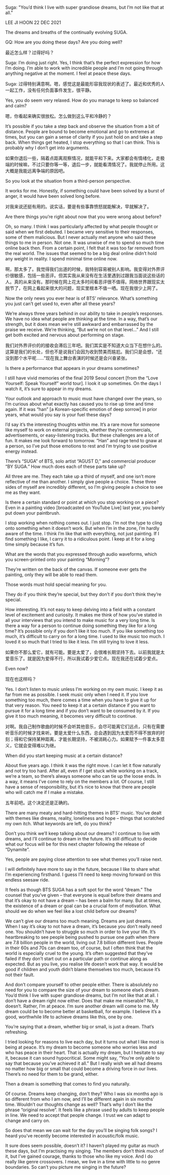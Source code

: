 Suga: "You’d think I live with super grandiose dreams, but I’m not like that at all."

LEE JI HOON
22 DEC 2021

The dreams and breaths of the continually evolving SUGA.

GQ: How are you doing these days? Are you doing well?

最近怎么样？过得好吗？

Suga: I’m doing just right. Yes, I think that’s the perfect expression for how I’m doing. I’m able to work with incredible people and I’m not going through anything negative at the moment. I feel at peace these days.

Suga: 过得特别满意啊。嗯，感觉这是最能形容我现状的表述了。最近和优秀的人一起工作，没有任何负面事件发生，很平静。

Yes, you do seem very relaxed. How do you manage to keep so balanced and calm?

嗯，你看起来确实很放松。怎么做到这么平和冷静的？

It’s possible if you take a step back and observe the situation from a bit of distance. People are bound to become emotional and go to extremes at times, but you can gain a sense of clarity if you just hold on and take a step back. When things get heated, I stop everything so that I can think. This is probably why I don’t get into arguments.

如果你退后一些，隔着点距离观察情况，就能平和下来。大家都会有情绪化，走极端的时候嘛，不过只要你等一等，退后一步，就能看清情况了。我就停止所用。这大概是我能远离争端的原因吧。

So you look at the situation from a third-person perspective.

It works for me. Honestly, if something could have been solved by a burst of anger, it would have been solved long before.

对我来说还挺有用的。说实话，要是有些事靠愤怒就能解决，早就解决了。

Are there things you’re right about now that you were wrong about before?

Oh, so many. I think I was particularly affected by what people thought or said when we first debuted. I became very sensitive to their responses, some of them malicious. But I never actually met anyone who said these things to me in person. Not one. It was unwise of me to spend so much time online back then. From a certain point, I felt that it was too far removed from the real world. The issues that seemed to be a big deal online didn’t hold any weight in reality. I spend minimal time online now.

啊，那太多了。我觉得我们出道的时候，我特别容易被别人影响。我变得对外界评价很敏感，包括一些恶评。但其实我从来没有在生活里遇到过跟我当面说这些话的人。真的从来没有。那时候在网上花太多时间看恶评很不值得。网络世界跟现实太脱节了，在网上看起来很大的问题，现实里根本不值一哂。现在我很少上网了。

Now the only news you ever hear is of BTS’ relevance. What’s something you just can’t get used to, even after all these years?

We’re always three years behind in our ability to take in people’s responses. We have no idea what people are thinking at the time. In a way, that’s our strength, but it does mean we’re still awkward and embarrassed by the praise we receive. We’re thinking, “But we’re not on that level…” And I still get both excited and nervous about performing on stage.

我们对外界评价的的接收会滞后三年吧。我们其实是不知道大众当下在想什么的。这算是我们的长处，但也不是说我们会因为收到赞美而尴尬。我们只是会想，“还没到那个水平呢……”现在我上舞台表演的时候还是会兴奋紧张。

Is there a performance that appears in your dreams sometimes?

I still have vivid memories of the final 2019 Seoul concert [from the “Love Yourself: Speak Yourself” world tour]. I look it up sometimes. On the days I watch it, it’s sure to appear in my dreams.

Your outlook and approach to music must have changed over the years, so I’m curious about what exactly has caused you to rise up time and time again. If it was “han” [a Korean-specific emotion of deep sorrow] in prior years, what would you say is your fuel these days?

I’d say it’s the interesting thoughts within me. It’s a rare move for someone like myself to work on external projects, whether they’re commercials, advertisements, or easy-listening tracks. But these challenges are a lot of fun. It makes me look forward to tomorrow. “Han” and rage tend to gnaw at a person, so I’ve put those emotions to rest and I’m trying to use positive energy instead. 

There’s “SUGA” of BTS, solo artist “AGUST D,” and commercial producer “BY SUGA.” How much does each of these parts take up?

All three are me. They each take up a third of myself, and one isn’t more reflective of me than another. I simply give people a choice. These three sides of myself are incredibly different, so I’m giving people a choice to see me as they want.

Is there a certain standard or point at which you stop working on a piece? Even in a painting video [broadcasted on YouTube Live] last year, you barely put down your paintbrush.

I stop working when nothing comes out. I just stop. I’m not the type to cling onto something when it doesn’t work. But when I’m in the zone, I’m hardly aware of the time. I think I’m like that with everything, not just painting. If I find something I like, I carry it to a ridiculous point. I keep at it for a long time simply because it’s fun.

What are the words that you expressed through audio waveforms, which you screen-printed onto your painting “Morning”?

They’re written on the back of the canvas. If someone ever gets the painting, only they will be able to read them.

Those words must hold special meaning for you.

They do if you think they’re special, but they don’t if you don’t think they’re special.

How interesting. It’s not easy to keep delving into a field with a constant level of excitement and curiosity. It makes me think of how you’ve stated in all your interviews that you intend to make music for a very long time. Is there a way for a person to continue doing something they like for a long time?
It’s possible only if you don’t like it too much. If you like something too much, it’s difficult to carry on for a long time. I used to like music too much. I loved it so much that I tried to like it less. I’m still trying to love it less.

如果你不那么爱它，就有可能。要是太爱了，会很难长期坚持下去。以前我就是太爱音乐了。就是因为爱得不行，所以我试着少爱它点。现在我还在试着少爱点。

Even now?

现在也这样吗？

Yes. I don’t listen to music unless I’m working on my own music. I keep it as far from me as possible. I seek music only when I need it. If you love something too much, there comes a time when you have to give it up for that very reason. You need to keep it at a certain distance if you want to pursue it for a long time and if you don’t want to be consumed by it. If you give it too much meaning, it becomes very difficult to continue.

对啊。我自己制作歌曲的时候不会听其他音乐，会尽可能离它们远点，只有在需要听音乐的时候才找来听。要是太爱什么东西，总会遇到因为太爱而不得不放弃的时刻；得和它保持某种距离，才能长期坚持，不被消耗心力。如果赋予一件事太多意义，它就会变得难以为继。

When did you start keeping music at a certain distance?

About five years ago. I think it was the right move. I can let it flow naturally and not try too hard. After all, even if I get stuck while working on a track, we’re a team, so there’s always someone who can tie up the loose ends. In a way, it means I’ve come to rely on the members a lot. Of course, I still have a sense of responsibility, but it’s nice to know that there are people who will catch me if I make a mistake.

五年前吧。这个决定还是正确的。

There are many meaty and hard-hitting themes in BTS’ music. You’ve dealt with themes like dreams, reality, loneliness and hope – things that scratched my own itch. What keywords are left, do you think?

Don’t you think we’ll keep talking about our dreams? I continue to live with dreams, and I’ll continue to dream in the future. It’s still difficult to decide what our focus will be for this next chapter following the release of “Dynamite”.

Yes, people are paying close attention to see what themes you’ll raise next.

I will definitely have more to say in the future, because I like to share what I’m experiencing firsthand. I guess I’ll need to keep moving forward on this endless seesaw ride.

It feels as though BTS SUGA has a soft spot for the word “dream.” The counsel that you’ve given – that everyone is equal before their dreams and that it’s okay to not have a dream – has been a balm for many. But at times, the existence of a dream or goal can be a crucial form of motivation. What should we do when we feel like a lost child before our dreams?

We can’t give our dreams too much meaning. Dreams are just dreams. When I say it’s okay to not have a dream, it’s because you don’t really need one. You shouldn’t have to struggle so much in order to live your life. It’s heartbreaking to see people being pushed to pursue one path when there are 7.8 billion people in the world, living out 7.8 billion different lives. People in their 60s and 70s can dream too, of course, but I often think that the world is especially cruel to the young. It’s often suggested that they’ve failed if they don’t start out on a particular path or continue along as expected. But as you live, you realise life doesn’t work that way. It would be good if children and youth didn’t blame themselves too much, because it’s not their fault.

And don’t compare yourself to other people either. There is absolutely no need for you to compare the size of your dream to someone else’s dream. You’d think I live with super grandiose dreams, but I’m not like that at all. I don’t have a dream right now either. Does that make me miserable? No, it doesn’t. Rather, I’m at peace. I’m sure another dream will come to me. My dream could be to become better at basketball, for example. I believe it’s a good, worthwhile life to achieve dreams like this, one by one.

You’re saying that a dream, whether big or small, is just a dream. That’s refreshing.

I tried looking for reasons to live each day, but it turns out what I like most is being at peace. It’s my dream to become someone who worries less and who has peace in their heart. That is actually my dream, but I hesitate to say it, because it can sound hypocritical. Some might say, “You’re only able to say that because you’ve achieved it all.” But I really wish we all had dreams no matter how big or small that could become a driving force in our lives. There’s no need for them to be grand, either.

Then a dream is something that comes to find you naturally.

Of course. Dreams keep changing, don’t they? Who I was six months ago is so different from who I am now, and I’ll be different again in six months’ time. Wouldn’t our thoughts change as well? That’s why I don’t like the phrase “original resolve”. It feels like a phrase used by adults to keep people in line. We need to accept that people change. I trust we can adapt to change and carry on.

So does that mean we can wait for the day you’ll be singing folk songs? I heard you’ve recently become interested in acoustic/folk music.

It sure does seem possible, doesn’t it? I haven’t played my guitar as much these days, but I’m practising my singing. The members don’t think much of it, but I’ve gained courage, thanks to those who like my voice. And I do really like genre crossovers. I mean, we live in a time with little to no genre boundaries. So can’t you picture me singing in the future?
